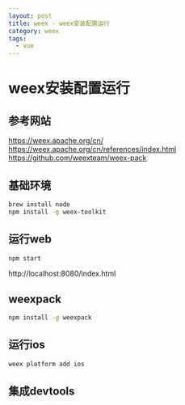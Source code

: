 ```yaml
---
layout: post
title: weex - weex安装配置运行
category: weex
tags:
  - vue
---
```


# weex安装配置运行

## 参考网站

https://weex.apache.org/cn/
https://weex.apache.org/cn/references/index.html
https://github.com/weexteam/weex-pack

## 基础环境

```bash
brew install node
npm install -g weex-toolkit
```

## 运行web

```bash
npm start
```

http://localhost:8080/index.html

## weexpack

```bash
npm install -g weexpack
```

## 运行ios

```bash
weex platform add ios
```

## 集成devtools



